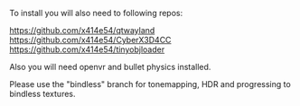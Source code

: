 To install you will also need to following repos:

https://github.com/x414e54/qtwayland
https://github.com/x414e54/CyberX3D4CC
https://github.com/x414e54/tinyobjloader

Also you will need openvr and bullet physics installed.

Please use the "bindless" branch for tonemapping, HDR and progressing to bindless textures.
